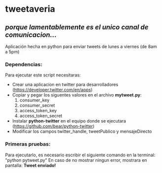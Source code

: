 # tweetaveria
## *porque lamentablemente es el unico canal de comunicacion...*
Aplicación hecha en python para enviar tweets de lunes a viernes (de 8am a 5pm)

### Dependencias:

Para ejecutar este script necesitaras:
- Crear una aplicacion en twitter para desarrolladores (https://developer.twitter.com/en/apps)
- Copiar y pegar los siguentes valores en el archivo **mytweet.py**:
	1. consumer_key
    2. consumer_secret
    3. access_token_key
    4. access_token_secret
- Instalar **python-twitter** en el equipo donde se ejecutara (https://github.com/bear/python-twitter)
- Modificar los campos twitter_handle, tweetPublico y mensajeDirecto

### Primeras pruebas:

Para ejecutarlo, es necesario escribir el siguiente comando en la terminal:
"python pytweet.py"
En caso de no mostrar ningun error, mostrara en pantalla: **Tweet enviado!**
